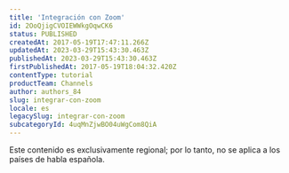 ```yaml
---
title: 'Integración con Zoom'
id: 2OoQjigCVOIEWWkgOqwCK6
status: PUBLISHED
createdAt: 2017-05-19T17:47:11.266Z
updatedAt: 2023-03-29T15:43:30.463Z
publishedAt: 2023-03-29T15:43:30.463Z
firstPublishedAt: 2017-05-19T18:04:32.420Z
contentType: tutorial
productTeam: Channels
author: authors_84
slug: integrar-con-zoom
locale: es
legacySlug: integrar-con-zoom
subcategoryId: 4uqMnZjwBO04uWgCom8QiA
---
```


<div class="alert alert-warning" role="alert">Este contenido es exclusivamente regional; 
por lo tanto, no se aplica a los países de habla española.</div>

